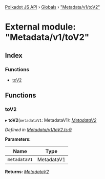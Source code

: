 [Polkadot JS API](../README.md) › [Globals](../globals.md) › ["Metadata/v1/toV2"](_metadata_v1_tov2_.md)

# External module: "Metadata/v1/toV2"

## Index

### Functions

* [toV2](_metadata_v1_tov2_.md#tov2)

## Functions

###  toV2

▸ **toV2**(`metadataV1`: MetadataV1): *[MetadataV2](../classes/_metadata_v2_metadata_.metadatav2.md)*

*Defined in [Metadata/v1/toV2.ts:9](https://github.com/polkadot-js/api/blob/75220eb54f/packages/metadata/src/Metadata/v1/toV2.ts#L9)*

**Parameters:**

Name | Type |
------ | ------ |
`metadataV1` | MetadataV1 |

**Returns:** *[MetadataV2](../classes/_metadata_v2_metadata_.metadatav2.md)*
